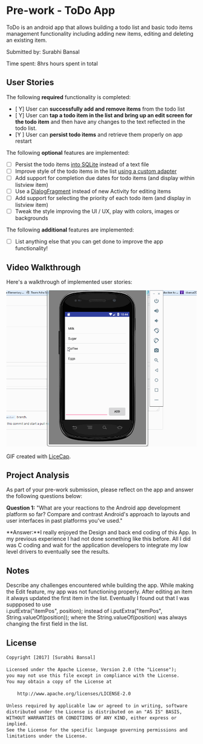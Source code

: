 
# Pre-work - ToDo App

ToDo is an android app that allows building a todo list and basic todo items management functionality including adding new items, editing and deleting an existing item.

Submitted by: Surabhi Bansal

Time spent: 8hrs hours spent in total

## User Stories

The following **required** functionality is completed:

* [ Y] User can **successfully add and remove items** from the todo list
* [ Y] User can **tap a todo item in the list and bring up an edit screen for the todo item** and then have any changes to the text reflected in the todo list.
* [Y ] User can **persist todo items** and retrieve them properly on app restart

The following **optional** features are implemented:

* [ ] Persist the todo items [into SQLite](http://guides.codepath.com/android/Persisting-Data-to-the-Device#sqlite) instead of a text file
* [ ] Improve style of the todo items in the list [using a custom adapter](http://guides.codepath.com/android/Using-an-ArrayAdapter-with-ListView)
* [ ] Add support for completion due dates for todo items (and display within listview item)
* [ ] Use a [DialogFragment](http://guides.codepath.com/android/Using-DialogFragment) instead of new Activity for editing items
* [ ] Add support for selecting the priority of each todo item (and display in listview item)
* [ ] Tweak the style improving the UI / UX, play with colors, images or backgrounds

The following **additional** features are implemented:

* [ ] List anything else that you can get done to improve the app functionality!

## Video Walkthrough

Here's a walkthrough of implemented user stories:

<img src='https://github.com/sbaccount/androidtodoapp/blob/master/hello1.gif' title='Video Walkthrough' width='' alt='Video Walkthrough' />

GIF created with [LiceCap](http://www.cockos.com/licecap/).

## Project Analysis

As part of your pre-work submission, please reflect on the app and answer the following questions below:

**Question 1:** "What are your reactions to the Android app development platform so far? Compare and contrast Android's approach to layouts and user interfaces in past platforms you've used."

**Answer:**I really enjoyed the Design and back end coding of this App. In my previous experience I had not done something like this before. All I did was C coding and wait for the application developers to integrate my low level drivers to eventually see the results.

## Notes

Describe any challenges encountered while building the app.
While making the Edit feature, my app was not functioning properly. After editing an item it always updated the first item in the list. Eventually I found out that I was suppposed to use  
 i.putExtra("itemPos", position);  instead of     i.putExtra("itemPos", String.valueOf(position)); where the String.valueOf(position) was always changing the first field in the list.

## License

    Copyright [2017] [Surabhi Bansal]

    Licensed under the Apache License, Version 2.0 (the "License");
    you may not use this file except in compliance with the License.
    You may obtain a copy of the License at

        http://www.apache.org/licenses/LICENSE-2.0

    Unless required by applicable law or agreed to in writing, software
    distributed under the License is distributed on an "AS IS" BASIS,
    WITHOUT WARRANTIES OR CONDITIONS OF ANY KIND, either express or implied.
    See the License for the specific language governing permissions and
    limitations under the License.

